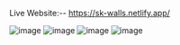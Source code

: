 Live Website:-- https://sk-walls.netlify.app/

![image](https://user-images.githubusercontent.com/60726609/137168945-c2f3cf5a-e0f8-4ed9-8e66-ec386e7ea308.png)
![image](https://user-images.githubusercontent.com/60726609/137169030-1cf95286-9d48-402a-96eb-b8b4aaa8469a.png)
![image](https://user-images.githubusercontent.com/60726609/137169209-54fb7bc5-178a-4122-afca-32568032d7f2.png)
![image](https://user-images.githubusercontent.com/60726609/137169319-f244b9a3-84fa-431a-a75e-e46eb9d8ece4.png)
